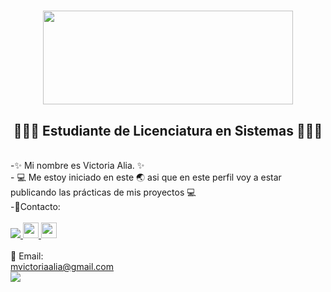 <h1 align="center"> <img src="https://i.pinimg.com/originals/9d/09/3f/9d093f28a10997e90f48e83cb2834f57.jpg" width="400" height="150"> </h1>
<h2 align="center">👩🏻‍💻 Estudiante de Licenciatura en Sistemas 👩🏻‍💻</h2>
<br>
-✨ Mi nombre es Victoria Alia. ✨
<br>
- 💻 Me estoy iniciado en este 🌏 asi que en este perfil voy a estar publicando las prácticas de mis proyectos 💻
<br>
-🤳Contacto:
<br>
<br>
<a href="https://www.linkedin.com/in/maria-victoria-alia-a79682206/" rel="nofollow"> <img src="https://camo.githubusercontent.com/63006d6145cf91967f950f5f7397e757928ab7d086dea8764c2e125837f31f41/68747470733a2f2f692e696d6775722e636f6d2f4552555a526e752e706e67" atl="Linkedin logo" style="max-width: 100%" target="_blank"> </a>
<a href="https://www.facebook.com/victoria.alia" rel="nofollow"> <img src="https://www.facebook.com/images/fb_icon_325x325.png" atl="facebook logo" style="max-width: 100%" height="25" weight="40" target="_blank"> </a>
<a href="https://twitter.com/citizwnerased" rel="nofollow"> <img src="https://help.twitter.com/content/dam/help-twitter/brand/logo.png" atl="twitter logo" style="max-width: 100%" height="25" weight="40" target="_blank"></a>
<br>
<br>
📩 Email: 
<br>
<a href="mailto:mvictoriaalia@gmail.com"> mvictoriaalia@gmail.com </a>
<br>
<img src="https://media.tenor.com/q6HthHDECUsAAAAC/jesus-christ-homer.gif">
